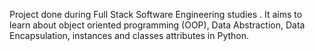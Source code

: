 Project done during Full Stack Software Engineering studies . It aims to learn about object oriented programming (OOP), Data Abstraction, Data Encapsulation, instances and classes attributes in Python.

